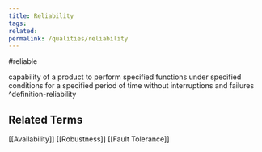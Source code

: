 ```yaml
---
title: Reliability
tags: 
related: 
permalink: /qualities/reliability
---
```


#reliable 

capability of a product to perform specified functions under specified conditions for a specified period of time without interruptions and failures
^definition-reliability

## Related Terms
[[Availability]] [[Robustness]]
[[Fault Tolerance]]
